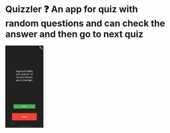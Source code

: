 # Quizzler ❓ An app for quiz with random questions and can check the answer and then go to next quiz

<img src="quizzler.png" width="120">
